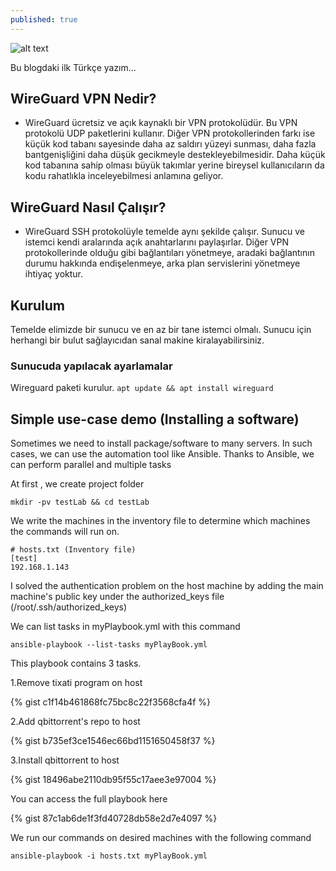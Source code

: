 ```yaml
---
published: true
---
```


![alt text](https://www.wireguard.com/img/wireguard.svg "WireGuard Logo")




Bu blogdaki ilk Türkçe yazım...

## WireGuard VPN Nedir?
  * WireGuard ücretsiz ve açık kaynaklı bir VPN protokolüdür. Bu VPN protokolü UDP paketlerini kullanır. Diğer VPN protokollerinden farkı ise küçük kod tabanı sayesinde daha az saldırı yüzeyi sunması, daha fazla bantgenişliğini daha düşük gecikmeyle destekleyebilmesidir. Daha küçük kod tabanına sahip olması büyük takımlar yerine bireysel kullanıcıların da kodu rahatlıkla inceleyebilmesi anlamına geliyor.

## WireGuard Nasıl Çalışır?

  * WireGuard SSH protokolüyle temelde aynı şekilde çalışır. Sunucu ve istemci kendi aralarında açık anahtarlarını paylaşırlar. Diğer VPN protokollerinde olduğu gibi bağlantıları yönetmeye, aradaki bağlantının durumu hakkında endişelenmeye, arka plan servislerini yönetmeye ihtiyaç yoktur.

## Kurulum

Temelde elimizde bir sunucu ve en az bir tane istemci olmalı. Sunucu için herhangi bir bulut sağlayıcıdan sanal makine kiralayabilirsiniz.


### Sunucuda yapılacak ayarlamalar

Wireguard paketi kurulur.
```apt update && apt install wireguard```





## Simple use-case demo (Installing a software)

Sometimes we need to install package/software to many servers. In such cases, we can use the automation tool like Ansible.
Thanks to Ansible, we can perform parallel and multiple tasks

At first , we create project folder

```mkdir -pv testLab && cd testLab```

We write the machines in the inventory file to determine which machines the commands will run on.
  ```
  # hosts.txt (Inventory file)
  [test]
  192.168.1.143
  ```

I solved the authentication problem on the host machine by adding the main machine's public key under the authorized_keys file (/root/.ssh/authorized_keys)

We can list tasks in myPlaybook.yml with this command  

  ```ansible-playbook --list-tasks myPlayBook.yml```

This playbook contains 3 tasks.

1.Remove tixati program on host

{% gist c1f14b461868fc75bc8c22f3568cfa4f %}

2.Add qbittorrent's repo to host

{% gist b735ef3ce1546ec66bd1151650458f37 %}

3.Install qbittorrent to host

{% gist 18496abe2110db95f55c17aee3e97004 %}

You can access the full playbook here

  {% gist 87c1ab6de1f3fd40728db58e2d7e4097 %}

We run our commands on desired machines with the following command

```ansible-playbook -i hosts.txt myPlayBook.yml```

